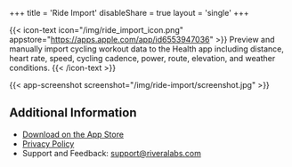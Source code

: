 +++
title = 'Ride Import'
disableShare = true
layout = 'single'
+++

{{< icon-text icon="/img/ride_import_icon.png" appstore="https://apps.apple.com/app/id6553947036" >}}
Preview and manually import cycling workout data to the Health app including
distance, heart rate, speed, cycling cadence, power, route, elevation, and weather conditions.
{{< /icon-text >}}

{{< app-screenshot screenshot="/img/ride-import/screenshot.jpg" >}}

## Additional Information

* [Download on the App Store](https://apps.apple.com/app/id6553947036)
* [Privacy Policy](privacy)
* Support and Feedback: [support@riveralabs.com](mailto:support@riveralabs.com?subject=Ride%20Import%20Support)
